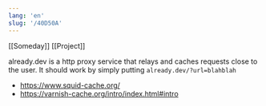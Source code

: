 ```yaml
---
lang: 'en'
slug: '/40D50A'
---
```


[[Someday]] [[Project]]

already.dev is a http proxy service that relays and caches requests close to the user. It should work by simply putting `already.dev/?url=blahblah`

- https://www.squid-cache.org/
- https://varnish-cache.org/intro/index.html#intro
